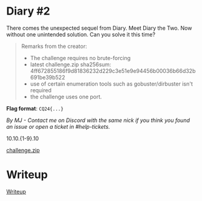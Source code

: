 # Diary #2 

There comes the unexpected sequel from Diary. Meet Diary the Two. Now without one unintended solution. Can you solve it this time?

> Remarks from the creator:
> * The challenge requires no brute-forcing
> * latest challenge.zip sha256sum: 4ff672855186f9d81836232d229c3e51e9e94456b00036b66d32b691be39b522
> * use of certain enumeration tools such as gobuster/dirbuster isn't required
> * the challenge uses one port.

**Flag format**: `CQ24{...}`

*By MJ - Contact me on Discord with the same nick if you think you found an issue or open a ticket in #help-tickets.*

10.10.{1-9}.10

[challenge.zip](files/challenge.zip)

# Writeup

[Writeup](WRITEUP.md)
